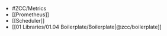 - #ZCC/Metrics
- [[Prometheus]]
- [[Scheduler]]
- [[01 Libraries/01.04 Boilerplate/Boilerplate|@zcc/boilerplate]]
